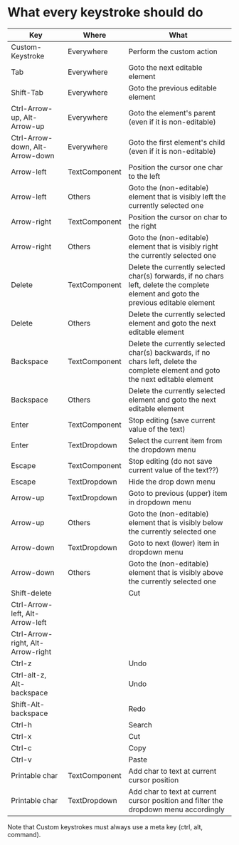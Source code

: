 # What every keystroke should do


| Key                               | Where         | What                                                                                                                                 |
|-----------------------------------|---------------|--------------------------------------------------------------------------------------------------------------------------------------|
| Custom-Keystroke                  | Everywhere    | Perform the custom action                                                                                                            |
| Tab                               | Everywhere    | Goto the next editable element                                                                                                       |
| Shift-Tab                         | Everywhere    | Goto the previous editable element                                                                                                   |
| Ctrl-Arrow-up, Alt-Arrow-up       | Everywhere    | Goto the element's parent (even if it is non-editable)                                                                               |
| Ctrl-Arrow-down, Alt-Arrow-down   | Everywhere    | Goto the first element's child (even if it is non-editable)                                                                          |
| Arrow-left                        | TextComponent | Position the cursor one char to the left                                                                                             |
| Arrow-left                        | Others        | Goto the (non-editable) element that is visibly left the currently selected one                                                      |
| Arrow-right                       | TextComponent | Position the cursor on char to the right                                                                                             |
| Arrow-right                       | Others        | Goto the (non-editable) element that is visibly right the currently selected one                                                     |
| Delete                            | TextComponent | Delete the currently selected char(s) forwards, if no chars left, delete the complete element and goto the previous editable element |
| Delete                            | Others        | Delete the currently selected element and goto the next editable element                                                             |
| Backspace                         | TextComponent | Delete the currently selected char(s) backwards, if no chars left, delete the complete element and goto the next editable element    |
| Backspace                         | Others        | Delete the currently selected element and goto the next editable element                                                             |
| Enter                             | TextComponent | Stop editing (save current value of the text)                                                                                        |
| Enter                             | TextDropdown  | Select the current item from the dropdown menu                                                                                       |
| Escape                            | TextComponent | Stop editing (do not save current value of the text??)                                                                               |
| Escape                            | TextDropdown  | Hide the drop down menu                                                                                                              |
| Arrow-up                          | TextDropdown  | Goto to previous (upper) item in dropdown menu                                                                                       |
| Arrow-up                          | Others        | Goto the (non-editable) element that is visibly below the currently selected one                                                     |
| Arrow-down                        | TextDropdown  | Goto to next (lower) item in dropdown menu                                                                                           |                                                                                                                                      |
| Arrow-down                        | Others        | Goto the (non-editable) element that is visibly above the currently selected one                                                     |
| Shift-delete                      |               | Cut                                                                                                                                  |
| Ctrl-Arrow-left, Alt-Arrow-left   |               |                                                                                                                                      |
| Ctrl-Arrow-right, Alt-Arrow-right |               |                                                                                                                                      |
| Ctrl-z                            |               | Undo                                                                                                                                 |
| Ctrl-alt-z, Alt-backspace         |               | Undo                                                                                                                                 |
| Shift-Alt-backspace               |               | Redo                                                                                                                                 |
| Ctrl-h                            |               | Search                                                                                                                               |
| Ctrl-x                            |               | Cut                                                                                                                                  |
| Ctrl-c                            |               | Copy                                                                                                                                 |
| Ctrl-v                            |               | Paste                                                                                                                                |
| Printable char                    | TextComponent | Add char to text at current cursor position                                                                                          |
| Printable char                    | TextDropdown  | Add char to text at current cursor position and filter the dropdown menu accordingly                                                 |

Note that Custom keystrokes must always use a meta key (ctrl, alt, command).
